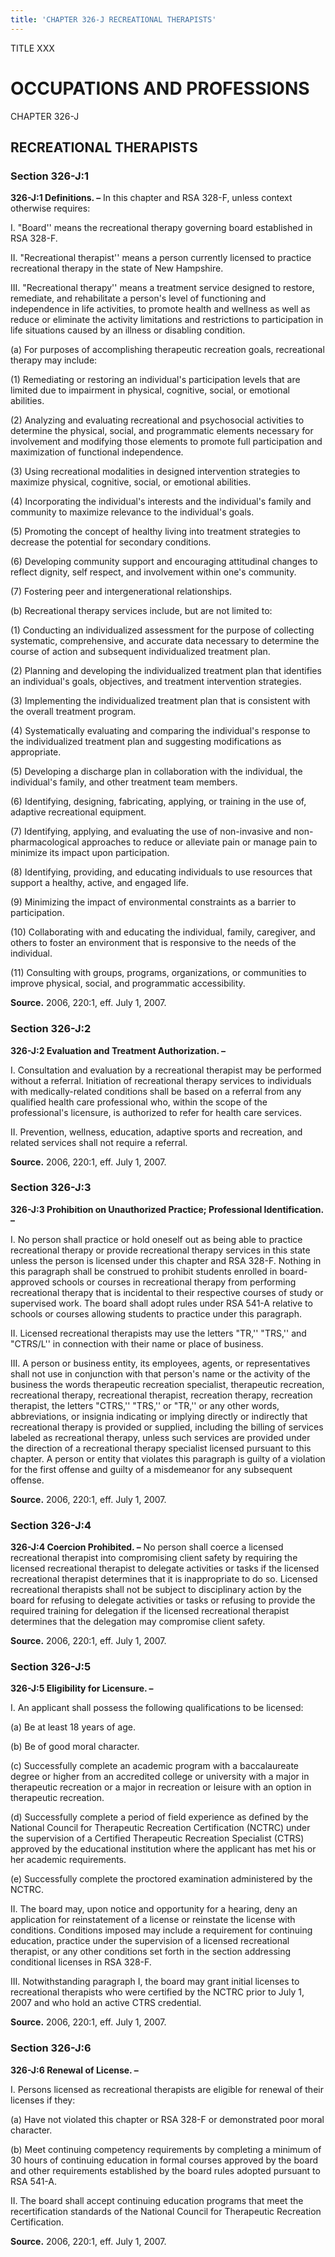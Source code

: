 ```yaml
---
title: 'CHAPTER 326-J RECREATIONAL THERAPISTS'
---
```


TITLE XXX
                                             
OCCUPATIONS AND PROFESSIONS
===========================

CHAPTER 326-J
                                             
RECREATIONAL THERAPISTS
-----------------------

### Section 326-J:1

 **326-J:1 Definitions. –** In this chapter and RSA 328-F, unless
context otherwise requires:
                                             
 I. "Board'' means the recreational therapy governing board
established in RSA 328-F.
                                             
 II. "Recreational therapist'' means a person currently licensed to
practice recreational therapy in the state of New Hampshire.
                                             
 III. "Recreational therapy'' means a treatment service designed to
restore, remediate, and rehabilitate a person's level of functioning and
independence in life activities, to promote health and wellness as well
as reduce or eliminate the activity limitations and restrictions to
participation in life situations caused by an illness or disabling
condition.
                                             
 (a) For purposes of accomplishing therapeutic recreation goals,
recreational therapy may include:
                                             
 (1) Remediating or restoring an individual's participation
levels that are limited due to impairment in physical, cognitive,
social, or emotional abilities.
                                             
 (2) Analyzing and evaluating recreational and psychosocial
activities to determine the physical, social, and programmatic elements
necessary for involvement and modifying those elements to promote full
participation and maximization of functional independence.
                                             
 (3) Using recreational modalities in designed intervention
strategies to maximize physical, cognitive, social, or emotional
abilities.
                                             
 (4) Incorporating the individual's interests and the
individual's family and community to maximize relevance to the
individual's goals.
                                             
 (5) Promoting the concept of healthy living into treatment
strategies to decrease the potential for secondary conditions.
                                             
 (6) Developing community support and encouraging attitudinal
changes to reflect dignity, self respect, and involvement within one's
community.
                                             
 (7) Fostering peer and intergenerational relationships.
                                             
 (b) Recreational therapy services include, but are not limited
to:
                                             
 (1) Conducting an individualized assessment for the purpose of
collecting systematic, comprehensive, and accurate data necessary to
determine the course of action and subsequent individualized treatment
plan.
                                             
 (2) Planning and developing the individualized treatment plan
that identifies an individual's goals, objectives, and treatment
intervention strategies.
                                             
 (3) Implementing the individualized treatment plan that is
consistent with the overall treatment program.
                                             
 (4) Systematically evaluating and comparing the individual's
response to the individualized treatment plan and suggesting
modifications as appropriate.
                                             
 (5) Developing a discharge plan in collaboration with the
individual, the individual's family, and other treatment team members.
                                             
 (6) Identifying, designing, fabricating, applying, or training
in the use of, adaptive recreational equipment.
                                             
 (7) Identifying, applying, and evaluating the use of
non-invasive and non-pharmacological approaches to reduce or alleviate
pain or manage pain to minimize its impact upon participation.
                                             
 (8) Identifying, providing, and educating individuals to use
resources that support a healthy, active, and engaged life.
                                             
 (9) Minimizing the impact of environmental constraints as a
barrier to participation.
                                             
 (10) Collaborating with and educating the individual, family,
caregiver, and others to foster an environment that is responsive to the
needs of the individual.
                                             
 (11) Consulting with groups, programs, organizations, or
communities to improve physical, social, and programmatic accessibility.

**Source.** 2006, 220:1, eff. July 1, 2007.

### Section 326-J:2

 **326-J:2 Evaluation and Treatment Authorization. –**
                                             
 I. Consultation and evaluation by a recreational therapist may be
performed without a referral. Initiation of recreational therapy
services to individuals with medically-related conditions shall be based
on a referral from any qualified health care professional who, within
the scope of the professional's licensure, is authorized to refer for
health care services.
                                             
 II. Prevention, wellness, education, adaptive sports and recreation,
and related services shall not require a referral.

**Source.** 2006, 220:1, eff. July 1, 2007.

### Section 326-J:3

 **326-J:3 Prohibition on Unauthorized Practice; Professional
Identification. –**
                                             
 I. No person shall practice or hold oneself out as being able to
practice recreational therapy or provide recreational therapy services
in this state unless the person is licensed under this chapter and RSA
328-F. Nothing in this paragraph shall be construed to prohibit students
enrolled in board-approved schools or courses in recreational therapy
from performing recreational therapy that is incidental to their
respective courses of study or supervised work. The board shall adopt
rules under RSA 541-A relative to schools or courses allowing students
to practice under this paragraph.
                                             
 II. Licensed recreational therapists may use the letters "TR,''
"TRS,'' and "CTRS/L'' in connection with their name or place of
business.
                                             
 III. A person or business entity, its employees, agents, or
representatives shall not use in conjunction with that person's name or
the activity of the business the words therapeutic recreation
specialist, therapeutic recreation, recreational therapy, recreational
therapist, recreation therapy, recreation therapist, the letters
"CTRS,'' "TRS,'' or "TR,'' or any other words, abbreviations, or
insignia indicating or implying directly or indirectly that recreational
therapy is provided or supplied, including the billing of services
labeled as recreational therapy, unless such services are provided under
the direction of a recreational therapy specialist licensed pursuant to
this chapter. A person or entity that violates this paragraph is guilty
of a violation for the first offense and guilty of a misdemeanor for any
subsequent offense.

**Source.** 2006, 220:1, eff. July 1, 2007.

### Section 326-J:4

 **326-J:4 Coercion Prohibited. –** No person shall coerce a licensed
recreational therapist into compromising client safety by requiring the
licensed recreational therapist to delegate activities or tasks if the
licensed recreational therapist determines that it is inappropriate to
do so. Licensed recreational therapists shall not be subject to
disciplinary action by the board for refusing to delegate activities or
tasks or refusing to provide the required training for delegation if the
licensed recreational therapist determines that the delegation may
compromise client safety.

**Source.** 2006, 220:1, eff. July 1, 2007.

### Section 326-J:5

 **326-J:5 Eligibility for Licensure. –**
                                             
 I. An applicant shall possess the following qualifications to be
licensed:
                                             
 (a) Be at least 18 years of age.
                                             
 (b) Be of good moral character.
                                             
 (c) Successfully complete an academic program with a
baccalaureate degree or higher from an accredited college or university
with a major in therapeutic recreation or a major in recreation or
leisure with an option in therapeutic recreation.
                                             
 (d) Successfully complete a period of field experience as defined
by the National Council for Therapeutic Recreation Certification (NCTRC)
under the supervision of a Certified Therapeutic Recreation Specialist
(CTRS) approved by the educational institution where the applicant has
met his or her academic requirements.
                                             
 (e) Successfully complete the proctored examination administered
by the NCTRC.
                                             
 II. The board may, upon notice and opportunity for a hearing, deny
an application for reinstatement of a license or reinstate the license
with conditions. Conditions imposed may include a requirement for
continuing education, practice under the supervision of a licensed
recreational therapist, or any other conditions set forth in the section
addressing conditional licenses in RSA 328-F.
                                             
 III. Notwithstanding paragraph I, the board may grant initial
licenses to recreational therapists who were certified by the NCTRC
prior to July 1, 2007 and who hold an active CTRS credential.

**Source.** 2006, 220:1, eff. July 1, 2007.

### Section 326-J:6

 **326-J:6 Renewal of License. –**
                                             
 I. Persons licensed as recreational therapists are eligible for
renewal of their licenses if they:
                                             
 (a) Have not violated this chapter or RSA 328-F or demonstrated
poor moral character.
                                             
 (b) Meet continuing competency requirements by completing a
minimum of 30 hours of continuing education in formal courses approved
by the board and other requirements established by the board rules
adopted pursuant to RSA 541-A.
                                             
 II. The board shall accept continuing education programs that meet
the recertification standards of the National Council for Therapeutic
Recreation Certification.

**Source.** 2006, 220:1, eff. July 1, 2007.
